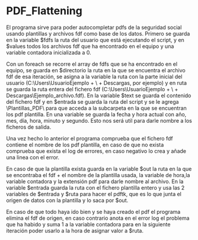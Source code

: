 # PDF_Flattening
El programa sirve para poder autocompletar pdfs de la seguridad social usando plantillas y archivos fdf como base de los datos.
Primero se guarda en la variable $fdfs la ruta del usuario que está ejecutando el script, y en $values todos los archivos fdf que ha encontrado en el equipo y una
variable contadora inicializada a 0.

Con un foreach se recorre el array de fdfs que se ha encontrado en el equipo, se guarda en $directorio la ruta en la que se encuentra el archivo fdf de esa iteración,
se asigna a la variable la ruta con la parte inicial del usuario (C:\Users\UsuarioEjemplo + \ + Descargas, por ejemplo) y en ruta se guarda la ruta entera del fichero fdf
(C:\Users\UsuarioEjemplo + \ + Descargas\Ejemplo_archivo.fdf).
En la variable $text se guarda el contenido del fichero fdf y en $entrada se guarda la ruta del script y se le agrega \Plantillas_PDF\ para que acceda a la subcarpeta
en la que se encuentran los pdf plantilla.
En una variable se guarda la fecha y hora actual con año, mes, día, hora, minuto y segundo. Esto nos será util para darle nombre a los ficheros de salida.

Una vez hecho lo anterior el programa comprueba que el fichero fdf contiene el nombre de los pdf plantilla, en caso de que no exista comprueba que exista el log de
errores, en caso negativo lo crea y añade una linea con el error.

En caso de que la plantilla exista guarda en la variable $out la ruta en la que se encontraba el fdf + el nombre de la plantilla usada, la variable de hora,la variable
contadora y la extensión pdf para darle nombre al archivo. En la variable $entrada guarda la ruta con el fichero plantilla entero y usa las 2 variables de $entrada y
$ruta para hacer el pdftk, que es lo que junta el origen de datos con la plantilla y lo saca por $out.

En caso de que todo haya ido bien y se haya creado el pdf el programa elimina el fdf de origen, en caso contrario anota en el error log el problema que ha habido y suma
1 a la variable contadora para en la siguiente iteración poder usarlo a la hora de asignar valor a $ruta.
